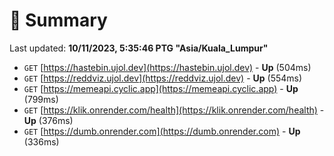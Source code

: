 # 📖 Summary
Last updated: **10/11/2023, 5:35:46 PTG "Asia/Kuala_Lumpur"**

- `GET` [https://hastebin.ujol.dev](https://hastebin.ujol.dev) - **Up** (504ms)
- `GET` [https://reddviz.ujol.dev](https://reddviz.ujol.dev) - **Up** (554ms)
- `GET` [https://memeapi.cyclic.app](https://memeapi.cyclic.app) - **Up** (799ms)
- `GET` [https://klik.onrender.com/health](https://klik.onrender.com/health) - **Up** (376ms)
- `GET` [https://dumb.onrender.com](https://dumb.onrender.com) - **Up** (336ms)
